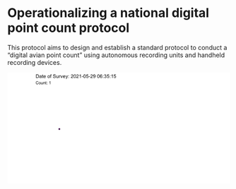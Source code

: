 # Operationalizing a national digital point count protocol

This protocol aims to design and establish a standard protocol to conduct a “digital avian point count” using autonomous recording units and handheld recording devices. 

![](./images/map.gif)
